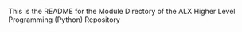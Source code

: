 This is the README for the Module Directory of the ALX Higher Level Programming (Python) Repository

